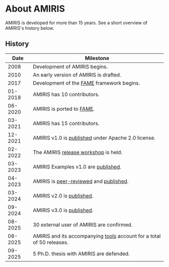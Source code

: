 # About AMIRIS

AMIRIS is developed for more than 15 years. 
See a short overview of AMIRIS's history below.

## History

| Date    | Milestone                                                                                                                                 |
|---------|-------------------------------------------------------------------------------------------------------------------------------------------|
| 2008    | Development of AMIRIS begins.                                                                                                             |
| 2010    | An early version of AMIRIS is drafted.                                                                                                    |
| 2017    | Development of the [FAME](https://helmholtz.software/software/fame) framework begins.                                                     |
| 01-2018 | AMIRIS has 10 contributors.                                                                                                               |
| 06-2020 | AMIRIS is ported to [FAME](https://helmholtz.software/software/fame).                                                                     |
| 03-2021 | AMIRIS has 15 contributors.                                                                                                               |
| 12-2021 | AMIRIS v1.0 is [published](https://gitlab.com/dlr-ve/esy/amiris/amiris/-/tags/v1.0) under Apache 2.0 license.                             |
| 02-2022 | The AMIRIS [release workshop](https://doi.org/10.5281/zenodo.6327556) is held.                                                            |
| 03-2023 | AMIRIS Examples v1.0 are [published](https://doi.org/10.5281/zenodo.7789050).                                                             |
| 04-2023 | AMIRIS is [peer-reviewed](https://github.com/openjournals/joss-reviews/issues/5041) and [published](https://doi.org/10.21105/joss.05041). |
| 03-2024 | AMIRIS v2.0 is [published](https://gitlab.com/dlr-ve/esy/amiris/amiris/-/tags/v2.0.0).                                                    |
| 09-2024 | AMIRIS v3.0 is [published](https://gitlab.com/dlr-ve/esy/amiris/amiris/-/tags/v3.0.0).                                                    |
| 08-2025 | 30 external user of AMIRIS are confirmed.                                                                                                 |
| 08-2025 | AMIRIS and its accompanying [tools](https://gitlab.com/dlr-ve/esy/amiris) account for a total of 50 releases.                             |
| 09-2025 | 5 Ph.D. thesis with AMIRIS are defended.                                                                                                  |